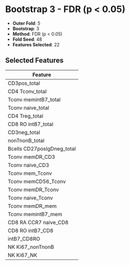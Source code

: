 # Bootstrap 3 - FDR (p < 0.05)

- **Outer Fold**: 5
- **Bootstrap**: 3
- **Method**: FDR (p < 0.05)
- **Fold Seed**: 48
- **Features Selected**: 22

## Selected Features

| Feature |
|---------|
| CD3pos_total |
| CD4 Tconv_total |
| Tconv memintB7_total |
| Tconv naive_total |
| CD4 Treg_total |
| CD8 RO intB7_total |
| CD3neg_total |
| nonTnonB_total |
| Bcells CD27posIgDneg_total |
| Tconv memDR_CD3 |
| Tconv naive_CD3 |
| Tconv mem_Tconv |
| Tconv memCD56_Tconv |
| Tconv memDR_Tconv |
| Tconv naive_Tconv |
| Tconv memDR_mem |
| Tconv memintB7_mem |
| CD8 RA CCR7 naive_CD8 |
| CD8 RO intB7_CD8 |
| intB7_CD8RO |
| NK Ki67_nonTnonB |
| NK Ki67_NK |

